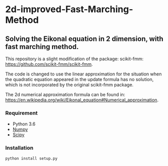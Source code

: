 # 2d-improved-Fast-Marching-Method
## Solving the Eikonal equation in 2 dimension, with fast marching method.

This repository is a slight modification of the package: scikit-fmm: 
https://github.com/scikit-fmm/scikit-fmm.


The code is changed to use the linear approximation for the situation when the quadratic equation appeared in the update formula has no solution, which is not incorporated by the original scikit-fmm package. 

The 2d numerical approximation formula can be found in:
https://en.wikipedia.org/wiki/Eikonal_equation#Numerical_approximation.

### Requirement
- Python 3.6
- [Numpy](http://www.numpy.org/)
- [Scipy](https://www.scipy.org/)

### Installation
``` 
python install setup.py
```








